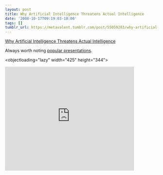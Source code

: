 ```yaml
---
layout: post
title: Why Artificial Intelligence Threatens Actual Intelligence
date: '2008-10-17T09:19:03-10:00'
tags: []
tumblr_url: https://metavalent.tumblr.com/post/55059283/why-artificial-intelligence-threatens-actual
---
```

[Why Artificial Intelligence Threatens Actual Intelligence](https://metavalent.com/?p=943)  

Always worth noting [popular presentations](https://www.popsci.com/abby-seiff/article/2008-09/video-why-artificial-intelligence-threatens-actual-intelligence).

<objectloading="lazy" width="425" height="344"><param name="movie" value="https://www.youtube.com/v/CNdAIPoh8a4&amp;color1=0xb1b1b1&amp;color2=0xcfcfcf&amp;fs=1">
<param name="allowFullScreen" value="true">
<embed src="https://www.youtube.com/v/CNdAIPoh8a4&amp;color1=0xb1b1b1&amp;color2=0xcfcfcf&amp;fs=1" type="application/x-shockwave-flash" allowfullscreen="true" loading="lazy" width="425" height="344"></embed></object>
